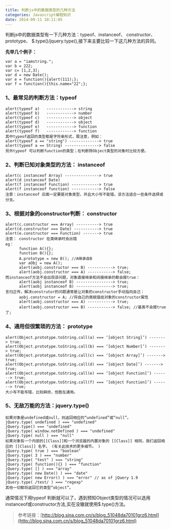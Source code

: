 ```yaml
---
title: 判断js中的数据类型的几种方法
categories: Javascript编程知识
date: 2014-09-11 10:11:05
---
```


判断js中的数据类型有一下几种方法：typeof、instanceof、 constructor、 prototype、 $.type()/jquery.type(),接下来主要比较一下这几种方法的异同。

**先举几个例子：**

	var a = "iamstring.";
	var b = 222;
	var c= [1,2,3];
	var d = new Date();
	var e = function(){alert(111);};
	var f = function(){this.name="22";};

### 1、最常见的判断方法：typeof ###

	alert(typeof a)   ------------> string
	alert(typeof b)   ------------> number
	alert(typeof c)   ------------> object
	alert(typeof d)   ------------> object
	alert(typeof e)   ------------> function
	alert(typeof f)   ------------> function
	其中typeof返回的类型都是字符串形式，需注意，例如：
	alert(typeof a == "string") -------------> true
	alert(typeof a == String) ---------------> false
	另外typeof 可以判断function的类型；在判断除Object类型的对象时比较方便。

### 2、判断已知对象类型的方法： instanceof ###

	alert(c instanceof Array) ---------------> true
	alert(d instanceof Date) 
	alert(f instanceof Function) ------------> true
	alert(f instanceof function) ------------> false
	注意：instanceof 后面一定要是对象类型，并且大小写不能错，该方法适合一些条件选择或分支。

### 3、根据对象的constructor判断： constructor ###

	alert(c.constructor === Array) ----------> true
	alert(d.constructor === Date) -----------> true
	alert(e.constructor === Function) -------> true
	注意： constructor 在类继承时会出错
	eg：
	      function A(){};
	      function B(){};
	      A.prototype = new B(); //A继承自B
	      var aObj = new A();
	      alert(aobj.constructor === B) -----------> true;
	      alert(aobj.constructor === A) -----------> false;
	而instanceof方法不会出现该问题，对象直接继承和间接继承的都会报true：
	      alert(aobj instanceof B) ----------------> true;
	      alert(aobj instanceof B) ----------------> true;
	言归正传，解决construtor的问题通常是让对象的constructor手动指向自己：
	      aobj.constructor = A; //将自己的类赋值给对象的constructor属性
	      alert(aobj.constructor === A) -----------> true;
	      alert(aobj.constructor === B) -----------> false; //基类不会报true了;

### 4、通用但很繁琐的方法： prototype ###

	alert(Object.prototype.toString.call(a) === ‘[object String]’) -------> true;
	alert(Object.prototype.toString.call(b) === ‘[object Number]’) -------> true;
	alert(Object.prototype.toString.call(c) === ‘[object Array]’) -------> true;
	alert(Object.prototype.toString.call(d) === ‘[object Date]’) -------> true;
	alert(Object.prototype.toString.call(e) === ‘[object Function]’) -------> true;
	alert(Object.prototype.toString.call(f) === ‘[object Function]’) -------> true;
	大小写不能写错，比较麻烦，但胜在通用。

### 5、无敌万能的方法：jquery.type() ###

	如果对象是undefined或null，则返回相应的“undefined”或“null”。
	jQuery.type( undefined ) === "undefined"
	jQuery.type() === "undefined"
	jQuery.type( window.notDefined ) === "undefined"
	jQuery.type( null ) === "null"
	如果对象有一个内部的[[Class]]和一个浏览器的内置对象的 [[Class]] 相同，我们返回相应的 [[Class]] 名字。 (有关此技术的更多细节。 )
	jQuery.type( true ) === "boolean"
	jQuery.type( 3 ) === "number"
	jQuery.type( "test" ) === "string"
	jQuery.type( function(){} ) === "function"
	jQuery.type( [] ) === "array"
	jQuery.type( new Date() ) === "date"
	jQuery.type( new Error() ) === "error" // as of jQuery 1.9
	jQuery.type( /test/ ) === "regexp"
	其他一切都将返回它的类型“object”。

通常情况下用typeof 判断就可以了，遇到预知Object类型的情况可以选用instanceof或constructor方法,实在没辙就使用$.type()方法。

> 参考链接：[http://blog.sina.com.cn/s/blog_51048da70101grz6.html](http://blog.sina.com.cn/s/blog_51048da70101grz6.html)